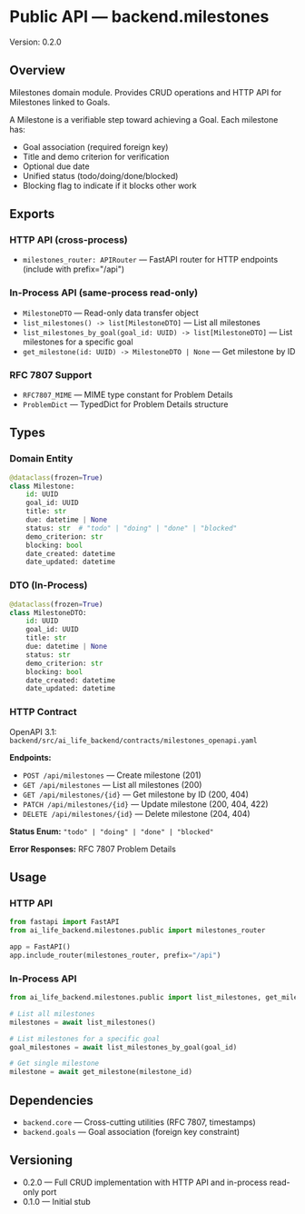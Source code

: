 # Public API — backend.milestones
Version: 0.2.0

## Overview
Milestones domain module. Provides CRUD operations and HTTP API for Milestones linked to Goals.

A Milestone is a verifiable step toward achieving a Goal. Each milestone has:
- Goal association (required foreign key)
- Title and demo criterion for verification
- Optional due date
- Unified status (todo/doing/done/blocked)
- Blocking flag to indicate if it blocks other work

## Exports

### HTTP API (cross-process)
- `milestones_router: APIRouter` — FastAPI router for HTTP endpoints (include with prefix="/api")

### In-Process API (same-process read-only)
- `MilestoneDTO` — Read-only data transfer object
- `list_milestones() -> list[MilestoneDTO]` — List all milestones
- `list_milestones_by_goal(goal_id: UUID) -> list[MilestoneDTO]` — List milestones for a specific goal
- `get_milestone(id: UUID) -> MilestoneDTO | None` — Get milestone by ID

### RFC 7807 Support
- `RFC7807_MIME` — MIME type constant for Problem Details
- `ProblemDict` — TypedDict for Problem Details structure

## Types

### Domain Entity
```python
@dataclass(frozen=True)
class Milestone:
    id: UUID
    goal_id: UUID
    title: str
    due: datetime | None
    status: str  # "todo" | "doing" | "done" | "blocked"
    demo_criterion: str
    blocking: bool
    date_created: datetime
    date_updated: datetime
```

### DTO (In-Process)
```python
@dataclass(frozen=True)
class MilestoneDTO:
    id: UUID
    goal_id: UUID
    title: str
    due: datetime | None
    status: str
    demo_criterion: str
    blocking: bool
    date_created: datetime
    date_updated: datetime
```

### HTTP Contract
OpenAPI 3.1: `backend/src/ai_life_backend/contracts/milestones_openapi.yaml`

**Endpoints:**
- `POST /api/milestones` — Create milestone (201)
- `GET /api/milestones` — List all milestones (200)
- `GET /api/milestones/{id}` — Get milestone by ID (200, 404)
- `PATCH /api/milestones/{id}` — Update milestone (200, 404, 422)
- `DELETE /api/milestones/{id}` — Delete milestone (204, 404)

**Status Enum:** `"todo" | "doing" | "done" | "blocked"`

**Error Responses:** RFC 7807 Problem Details

## Usage

### HTTP API
```python
from fastapi import FastAPI
from ai_life_backend.milestones.public import milestones_router

app = FastAPI()
app.include_router(milestones_router, prefix="/api")
```

### In-Process API
```python
from ai_life_backend.milestones.public import list_milestones, get_milestone

# List all milestones
milestones = await list_milestones()

# List milestones for a specific goal
goal_milestones = await list_milestones_by_goal(goal_id)

# Get single milestone
milestone = await get_milestone(milestone_id)
```

## Dependencies
- `backend.core` — Cross-cutting utilities (RFC 7807, timestamps)
- `backend.goals` — Goal association (foreign key constraint)

## Versioning
- 0.2.0 — Full CRUD implementation with HTTP API and in-process read-only port
- 0.1.0 — Initial stub
